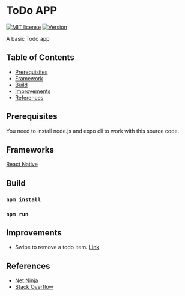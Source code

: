 # ToDo APP

[![MIT license](https://img.shields.io/github/license/jeeva2812/todo-react-native-app)](LICENSE)
[![Version](https://img.shields.io/badge/Version-1.0.0-orange.svg)](https://github.com/jeeva2812/todo-react-native-app)

A basic Todo app

## Table of Contents

* [Prerequisites](#prerequisites)
* [Framework](#prerequisites)
* [Build](#build)
* [Improvements](#libraries)
* [References](#reference)

## Prerequisites

You need to install node.js and expo cli to work with this source code.

## Frameworks

[React Native](https://reactnative.dev/)

## Build
### `npm install`
### `npm run`

## Improvements

 * Swipe to remove a todo item. [Link](https://github.com/glepur/react-native-swipe-gestures)
 
## References
 
 * [Net Ninja](https://www.thenetninja.co.uk/)
 * [Stack Overflow](https://stackoverflow.com/questions/45854450/detect-swipe-left-in-react-native)
